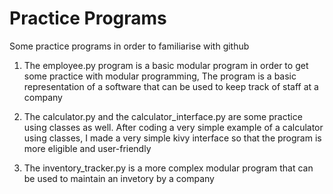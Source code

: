 # Practice Programs
 Some practice programs in order to familiarise with github

 1. The employee.py program is a basic modular program in order to get some practice with modular programming, 
    The program is a basic representation of a software that can be used to keep track of staff at a company

 2. The calculator.py and the calculator_interface.py are some practice using classes as well. After coding a very simple 
    example of a calculator using classes, I made a very simple kivy interface so that the program is more eligible and user-friendly

 3. The inventory_tracker.py is a more complex modular program that can be used to maintain an invetory by a company